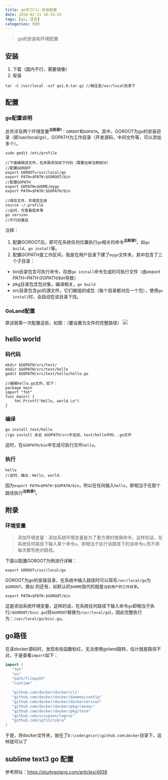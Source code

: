 ```yaml
---
title: go学习(1)-安装配置
date: 2018-02-21 18:35:33
tags: [go, 语言]
categories: 科研
---
```


>go的安装和环境配置


## 安装

1. 下载（国内不行，需要镜像）
2. 安装
```
tar -C /usr/local -xzf go1.9.tar.gz //解压至/usr/local目录下
```

## 配置
### go配置说明

总共涉及两个环境变量<sup>**见附录1**</sup>：`GOROOT`和`GOPATH`。其中，GOROOT为go的安装目录（即/usr/local/go），GOPATH为工作目录（开发源码，中间文件等，可以添加多个）。

```
sudo gedit /etc/profile

//下面编辑该文件，在末尾添加如下代码（需要去掉注释部分）
//配置GOROOT
export GOROOT=/usr/local/go 
export PATH=$PATH:$GOROOT/bin   
//配置GOPATH
export GOPATH=$HOME/mygo
export PATH=$PATH:$GOPATH/bin

//保存文件，并使其生效
source ~/.profile
//此时，可查看版本等
go version
//不行则重启

```

注释：
1. 配置GOROOT后，即可在系统任何位置执行`go`相关的命令<sup>**见附录1**</sup>，如`go build`、`go install`等。
2. 配置GOPATH是工作区间，我是在用户目录下建了`mygo`文件夹，其中包含了三个子目录：
+ bin目录包含可执行命令，存放`go install`命令生成的可执行文件（由*export PATH=$PATH:$GOPATH/bin*导致）
+ pkg目录包含包对象，编译相关，`go build`
+ src目录包含go的源文件，它们被组织成包（每个目录都对应一个包），使用`go install`时，会自动在该目录下找。

### GoLand配置
原谅我第一次配置这些，如图：（要设置为文件的完整路径）
![](/img/Sci/Go/learning/1-1.png)

## hello world

### 码代码
```
mkdir $GOPATH/src/test/
mkdir $GOPATH/src/test/hello
gedit $GOPATH/src/test/hello/hello.go

//编辑hello.go文件，如下：
package main  
import "fmt"    
func main() {  
    fmt.Printf("Hello, world.\n")  
}  
```

### 编译
```
go install test/hello
//go install 会去 $GOPATH/src中去找，test/hello中的，.go文件
```
这时，在`$GOPATH/bin`中生成可执行文件`hello`。

### 执行

```
hello
//这时，输出：Hello, world.
```
因为`export PATH=$PATH:$GOPATH/bin`，所以在任何输入`hello`，即相当于在那个路径执行<sup>**见附录1**</sup>。


## 附录
### 环境变量

> 添加环境变量：添加系统环境变量是为了更方便的使用命令，这样的话，在系统任何路径下输入某个命令`a`，即相当于执行该路径下的该命令`a`,而不用每次都写绝对路径。


下面以配置GOROOT为例进行详解：
```
export GOROOT=/usr/local/go 
```
GOROOT为go的安装目录，在系统中输入路径时可以简写`/usr/local/go`为`$GOROOT`。类似 的还有，如默认的`$HOME`指代的就是`当前用户的工作目录`。

```
export PATH=$PATH:$GOROOT/bin   
```
这是添加系统环境变量，这样的话，在系统任何路径下输入命令`go`即相当于执行`/$GOROOT/bin/.go`(将`$GOROOT`替换为`/usr/local/go`)，因此完整执行为：`/usr/local/go/bin/.go`。


## go路径

在读docker源码时，发现有些函数标红，无法使用goland跳转，估计就是路径不对，于是查看`import`如下：


```go
import (
   "fmt"
   "os"
   "path/filepath"
   "runtime"

   "github.com/docker/docker/cli"
   "github.com/docker/docker/daemon/config"
   "github.com/docker/docker/dockerversion"
   "github.com/docker/docker/pkg/reexec"
   "github.com/docker/docker/pkg/term"
   "github.com/sirupsen/logrus"
   "github.com/spf13/cobra"
)
```

于是，将docker文件夹，放在了`D:\code\go\src\github.com\docker`目录下，这样就可以了



## sublime text3 go 配置
参考网址：https://studygolang.com/articles/4938
